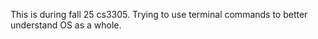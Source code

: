 This is during fall 25 cs3305. Trying to use terminal commands to better understand OS as a whole. 
